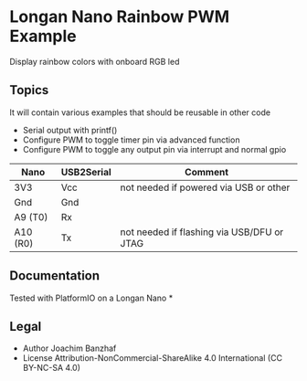 # Longan Nano Rainbow PWM Example

Display rainbow colors with onboard RGB led

## Topics
It will contain various examples that should be reusable in other code
* Serial output with printf()
* Configure PWM to toggle timer pin via advanced function
* Configure PWM to toggle any output pin via interrupt and normal gpio

Nano        | USB2Serial | Comment
------------|------------|--------
3V3         | Vcc        | not needed if powered via USB or other
Gnd         | Gnd
A9 (T0)     | Rx
A10 (R0)    | Tx         | not needed if flashing via USB/DFU or JTAG

## Documentation
Tested with PlatformIO on a Longan Nano
* 
## Legal
* Author  Joachim Banzhaf
* License Attribution-NonCommercial-ShareAlike 4.0 International (CC BY-NC-SA 4.0)
